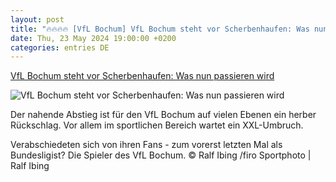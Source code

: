 ```yaml
---
layout: post
title: "🔥🔥🔥🔥 [VfL Bochum] VfL Bochum steht vor Scherbenhaufen: Was nun passieren wird"
date: Thu, 23 May 2024 19:00:00 +0200
categories: entries DE
---
```

[VfL Bochum steht vor Scherbenhaufen: Was nun passieren wird](https://www.waz.de/sport/fussball/vfl/article242409180/VfL-Bochum-steht-vor-Scherbenhaufen-Was-nun-passieren-wird.html)

![VfL Bochum steht vor Scherbenhaufen: Was nun passieren wird](https://img.sparknews.funkemedien.de/242409178/242409178_1716508597_v16_9_1600.jpeg)

Der nahende Abstieg ist für den VfL Bochum auf vielen Ebenen ein herber Rückschlag. Vor allem im sportlichen Bereich wartet ein XXL-Umbruch.

Verabschiedeten sich von ihren Fans - zum vorerst letzten Mal als Bundesligist? Die Spieler des VfL Bochum. © Ralf Ibing /firo Sportphoto | Ralf Ibing

